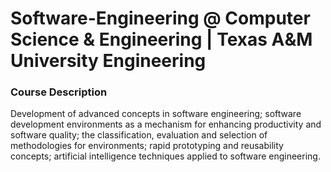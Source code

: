 # Software-Engineering @ Computer Science & Engineering | Texas A&M University Engineering 
 
### Course Description 
Development of advanced concepts in software engineering; software development environments as a mechanism for enhancing productivity and software quality; the classification, evaluation and selection of methodologies for environments; rapid prototyping and reusability concepts; artificial intelligence techniques applied to software engineering. 
